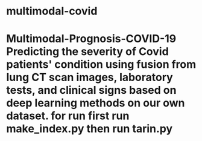 # multimodal-covid
# Multimodal-Prognosis-COVID-19 Predicting the severity of Covid patients' condition using fusion from lung CT scan images, laboratory tests, and clinical signs based on deep learning methods on our own dataset. for run  first run make_index.py then run tarin.py
